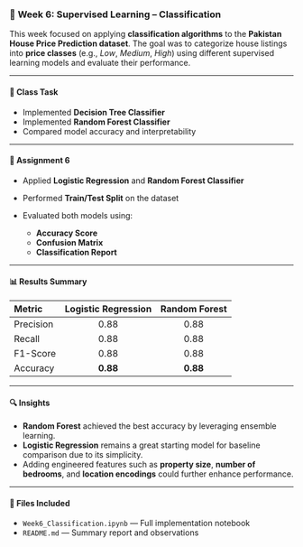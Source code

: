 ### 🏡 **Week 6: Supervised Learning – Classification**

This week focused on applying **classification algorithms** to the **Pakistan House Price Prediction dataset**.
The goal was to categorize house listings into **price classes** (e.g., *Low*, *Medium*, *High*) using different supervised learning models and evaluate their performance.

---

#### 📘 **Class Task**

* Implemented **Decision Tree Classifier**
* Implemented **Random Forest Classifier**
* Compared model accuracy and interpretability

---

#### 🧩 **Assignment 6**

* Applied **Logistic Regression** and **Random Forest Classifier**
* Performed **Train/Test Split** on the dataset
* Evaluated both models using:

  * **Accuracy Score**
  * **Confusion Matrix**
  * **Classification Report**

---

#### 📊 Results Summary

| Metric    | Logistic Regression | Random Forest |
| :-------- | :-----------------: | :-----------: |
| Precision |         0.88        |      0.88     |
| Recall    |         0.88        |      0.88     |
| F1-Score  |         0.88        |      0.88     |
| Accuracy  |       **0.88**      |    **0.88**   |

---

#### 🔍 **Insights**

* **Random Forest** achieved the best accuracy by leveraging ensemble learning.
* **Logistic Regression** remains a great starting model for baseline comparison due to its simplicity.
* Adding engineered features such as **property size**, **number of bedrooms**, and **location encodings** could further enhance performance.

---

#### 📁 **Files Included**

* `Week6_Classification.ipynb` — Full implementation notebook
* `README.md` — Summary report and observations
